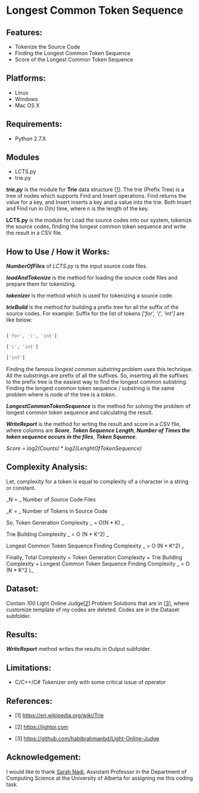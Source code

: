 
# Longest Common Token Sequence

## Features:
* Tokenize the Source Code
* Finding the Longest Common Token Sequence
* Score of the Longest Common Token Sequence

## Platforms:
* Linux
* Windows
* Mac OS X

## Requirements:
* Python 2.7.X


## Modules

* LCTS.py
* trie.py

_**trie.py**_ is the module for **Trie** data structure [[1](#References)]. The trie (Prefix Tree) is a tree of nodes which supports Find and Insert operations. Find returns the value for a key, and Insert inserts a key and a value into the trie. Both Insert and Find run in _O(n)_ time, where n is the length of the key.

__**LCTS.py**__ is the module for Load the source codes into our system, tokenize the source codes, finding the longest common token sequence and write the result in a CSV file.

## How to Use / How it Works:

**_NumberOfFiles_**  of _LCTS.py_ is the input source code files. 

**_loadAndTokenize_** is the method for loading the source code files and prepare them for tokenizing.

**_tokenizer_** is the method which is used for tokenizing a source code.

**_trieBuild_** is the method for building a prefix tree for all the suffix of the source codes. For example:
Suffix for the list of tokens _['for', '(', 'int']_ are like below:

```python

['for', '(', 'int']

['(', 'int']

['int']
```

Finding the famous _longest common substring_ problem uses this technique. All the substrings are prefix of all the suffixes. So, inserting all the suffixes to the prefix tree is the easiest way to find the longest common substring. Finding the longest common token sequence / substring is the same problem where is node of the tree is a _token_.

**_LongestCommonTokenSequence_** is the method for solving the problem of longest common token sequence and calculating the result.

**_WriteReport_** is the method for wrting the result and score in a CSV file, where columns are **_Score_**, **_Token Sequence Length_**, **_Number of Times the token sequence occurs in the files_**, **_Token Squence_**.

_Score = log2(Counts) * log2(LenghtOfTokenSequence)_



## Complexity Analysis:

Let, complexity for a token is equal to complexity of a character in a string or constant.

_N = _ Number of Source Code Files

_K = _ Number of Tokens in Source Code

So, Token Generation Complexity _  = O(N * K) _

Trie Building Complexity _ = O (N * K^2) _

Longest Common Token Sequence Finding Complexity _ = O (N * K^2) _

Finally, Total Complexity  = Token Generation Complexity + Trie Building Complexity + Longest Common Token Sequence Finding Complexity _  = O (N * K^2 )_


## Dataset:
Contain _100_ Light Online Judge[[2](#References)] Problem Solutions that are in [[3](#References)], where customize template of my codes are deleted. Codes are in the Dataset subfolder.

## Results:
**_WriteReport_**  method writes the results in Output subfolder.

## Limitations:

* C/C++/C# Tokenizer only with some critical issue of operator

## References:

- [1] https://en.wikipedia.org/wiki/Trie

- [2] https://lightoj.com

- [3] https://github.com/habibrahmanbd/Light-Online-Judge

## Acknowledgement:
I would like to thank <a href = "https://sarahnadi.org/" > Sarah Nadi</a>, Assistant Professor in the Department of Computing Science at the University of Alberta for assigning me this coding task.
